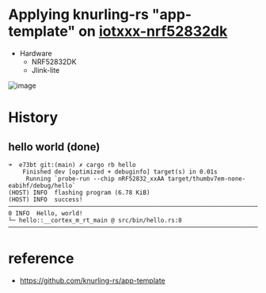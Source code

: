# Applying knurling-rs "app-template" on [iotxxx-nrf52832dk](http://doc.iotxx.com/NRF52832DK) 

- Hardware
    - NRF52832DK
    - Jlink-lite

![image](https://user-images.githubusercontent.com/35317930/139210322-1b999e2b-e52e-4253-aeb4-e83ac885b45d.png)


# History

## hello world (done)
```console
➜  e73bt git:(main) ✗ cargo rb hello
    Finished dev [optimized + debuginfo] target(s) in 0.01s
     Running `probe-run --chip nRF52832_xxAA target/thumbv7em-none-eabihf/debug/hello`
(HOST) INFO  flashing program (6.78 KiB)
(HOST) INFO  success!
────────────────────────────────────────────────────────────────────────────────
0 INFO  Hello, world!
└─ hello::__cortex_m_rt_main @ src/bin/hello.rs:8
────────────────────────────────────────────────────────────────────────────────
```

# reference
- https://github.com/knurling-rs/app-template

